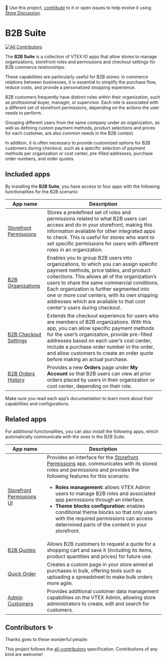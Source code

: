 📢 Use this project, [contribute](https://github.com/vtex-apps/b2b-suite) to it or open issues to help evolve it using [Store Discussion](https://github.com/vtex-apps/store-discussion).

# B2B Suite

<!-- DOCS-IGNORE:start -->
<!-- ALL-CONTRIBUTORS-BADGE:START - Do not remove or modify this section -->

[![All Contributors](https://img.shields.io/badge/all_contributors-0-orange.svg?style=flat-square)](#contributors-)

<!-- ALL-CONTRIBUTORS-BADGE:END -->
<!-- DOCS-IGNORE:end -->

The **B2B Suite** is a collection of VTEX IO apps that allow stores to manage organizations, storefront roles and permissions and checkout settings for B2B commerce relationships.

These capabilities are particularly useful for B2B stores: in commerce relations between businesses, it is essential to simplify the purchase flow, reduce costs, and provide a personalized shopping experience.

B2B customers frequently have distinct roles within their organization, such as professional buyer, manager, or supervisor. Each role is associated with a different set of storefront permissions, depending on the actions the user needs to perform.

Grouping different users from the same company under an organization, as well as defining custom payment methods, product selections and prices for each customer, are also common needs in the B2B context.

In addition, it is often necessary to provide customized options for B2B customers during checkout, such as a specific selection of payment methods per organization or cost center, pre-filled addresses, purchase order numbers, and order quotes.


## Included apps

By installing the **B2B Suite**, you have access to four apps with the following functionalities for the B2B scenario:


| **App name** | **Description** |
|---|---|
| [Storefront Permissions](https://developers.vtex.com/vtex-developer-docs/docs/vtex-storefront-permissions) | Stores a predefined set of roles and permissions related to what B2B users can access and do in your storefront, making this information available for other integrated apps to check. This is useful for stores who want to set specific permissions for users with different roles in an organization. |
| [B2B Organizations](https://developers.vtex.com/vtex-developer-docs/docs/vtex-b2b-organizations) | Enables you to group B2B users into organizations, to which you can assign specific payment methods, price tables, and product collections. This allows all of the organization’s users to share the same commercial conditions. Each organization is further segmented into one or more cost centers, with its own shipping addresses which are available to that cost center's users during checkout. |
| [B2B Checkout Settings](https://developers.vtex.com/vtex-developer-docs/docs/vtex-b2b-checkout-settings) | Extends the checkout experience for users who are members of B2B organizations. With this app, you can allow specific payment methods for the user’s organization, provide pre-filled addresses based on each user’s cost center, include a purchase order number in the order, and allow customers to create an order quote before making an actual purchase. |
| [B2B Orders History](https://github.com/vtex-apps/b2b-orders-history) | Provides a new **Orders** page under **My Account** so that B2B users can view all prior orders placed by users in their organization or cost center, depending on their role. |

Make sure you read each app’s documentation to learn more about their capabilities and configurations.


## Related apps

For additional functionalities, you can also install the following apps, which automatically communicate with the ones in the B2B Suite.

| **App name** | **Description** |
|---|---|
| [Storefront Permissions UI](https://developers.vtex.com/vtex-developer-docs/docs/vtex-storefront-permissions-ui) | Provides an interface for the [Storefront Permissions](https://developers.vtex.com/vtex-developer-docs/docs/vtex-storefront-permissions) app, communicates with its stored roles and permissions and  provides the following features for this scenario: <ul><li><b>Roles management:</b> allows VTEX Admin users to manage B2B roles and associated app permissions through an interface.</li> <li><b>Theme blocks configuration:</b> enables conditional theme blocks so that only users with the required permissions can access determined parts of the content in your storefront.</li></ul> |
| [B2B Quotes](https://developers.vtex.com/vtex-developer-docs/docs/vtex-orderquote) | Allows B2B customers to request a quote for a shopping cart and save it (including its items, product quantities and prices) for future use. |
| [Quick Order](https://developers.vtex.com/vtex-developer-docs/docs/vtex-quickorder) | Creates a custom page in your store aimed at purchases in bulk, offering tools such as uploading a spreadsheet to make bulk orders more agile. |
| [Admin Customers](https://developers.vtex.com/vtex-developer-docs/docs/vtex-admin-customers) | Provides additional customer data management capabilities on the VTEX Admin, allowing store administrators to create, edit and search for customers. |


<!-- DOCS-IGNORE:start -->

## Contributors ✨

Thanks goes to these wonderful people:

<!-- ALL-CONTRIBUTORS-LIST:START - Do not remove or modify this section -->
<!-- prettier-ignore-start -->
<!-- markdownlint-disable -->
<!-- markdownlint-enable -->
<!-- prettier-ignore-end -->

<!-- ALL-CONTRIBUTORS-LIST:END -->

This project follows the [all-contributors](https://github.com/all-contributors/all-contributors) specification. Contributions of any kind are welcome!

<!-- DOCS-IGNORE:end -->
